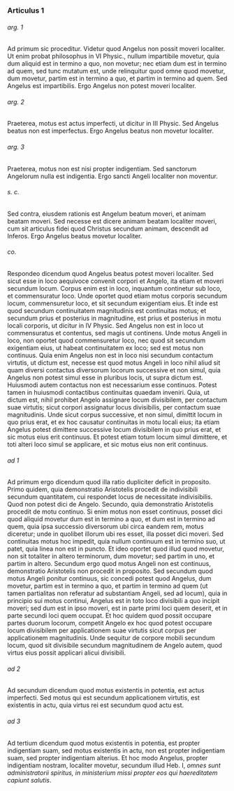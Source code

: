 ### Articulus 1

###### arg. 1
Ad primum sic proceditur. Videtur quod Angelus non possit moveri localiter. Ut enim probat philosophus in VI Physic., nullum impartibile movetur, quia dum aliquid est in termino a quo, non movetur; nec etiam dum est in termino ad quem, sed tunc mutatum est, unde relinquitur quod omne quod movetur, dum movetur, partim est in termino a quo, et partim in termino ad quem. Sed Angelus est impartibilis. Ergo Angelus non potest moveri localiter.

###### arg. 2
Praeterea, motus est actus imperfecti, ut dicitur in III Physic. Sed Angelus beatus non est imperfectus. Ergo Angelus beatus non movetur localiter.

###### arg. 3
Praeterea, motus non est nisi propter indigentiam. Sed sanctorum Angelorum nulla est indigentia. Ergo sancti Angeli localiter non moventur.

###### s. c.
Sed contra, eiusdem rationis est Angelum beatum moveri, et animam beatam moveri. Sed necesse est dicere animam beatam localiter moveri, cum sit articulus fidei quod Christus secundum animam, descendit ad Inferos. Ergo Angelus beatus movetur localiter.

###### co.
Respondeo dicendum quod Angelus beatus potest moveri localiter. Sed sicut esse in loco aequivoce convenit corpori et Angelo, ita etiam et moveri secundum locum. Corpus enim est in loco, inquantum continetur sub loco, et commensuratur loco. Unde oportet quod etiam motus corporis secundum locum, commensuretur loco, et sit secundum exigentiam eius. Et inde est quod secundum continuitatem magnitudinis est continuitas motus; et secundum prius et posterius in magnitudine, est prius et posterius in motu locali corporis, ut dicitur in IV Physic. Sed Angelus non est in loco ut commensuratus et contentus, sed magis ut continens. Unde motus Angeli in loco, non oportet quod commensuretur loco, nec quod sit secundum exigentiam eius, ut habeat continuitatem ex loco; sed est motus non continuus. Quia enim Angelus non est in loco nisi secundum contactum virtutis, ut dictum est, necesse est quod motus Angeli in loco nihil aliud sit quam diversi contactus diversorum locorum successive et non simul, quia Angelus non potest simul esse in pluribus locis, ut supra dictum est. Huiusmodi autem contactus non est necessarium esse continuos. Potest tamen in huiusmodi contactibus continuitas quaedam inveniri. Quia, ut dictum est, nihil prohibet Angelo assignare locum divisibilem, per contactum suae virtutis; sicut corpori assignatur locus divisibilis, per contactum suae magnitudinis. Unde sicut corpus successive, et non simul, dimittit locum in quo prius erat, et ex hoc causatur continuitas in motu locali eius; ita etiam Angelus potest dimittere successive locum divisibilem in quo prius erat, et sic motus eius erit continuus. Et potest etiam totum locum simul dimittere, et toti alteri loco simul se applicare, et sic motus eius non erit continuus.

###### ad 1
Ad primum ergo dicendum quod illa ratio dupliciter deficit in proposito. Primo quidem, quia demonstratio Aristotelis procedit de indivisibili secundum quantitatem, cui respondet locus de necessitate indivisibilis. Quod non potest dici de Angelo. Secundo, quia demonstratio Aristotelis procedit de motu continuo. Si enim motus non esset continuus, posset dici quod aliquid movetur dum est in termino a quo, et dum est in termino ad quem, quia ipsa successio diversorum ubi circa eandem rem, motus diceretur; unde in quolibet illorum ubi res esset, illa posset dici moveri. Sed continuitas motus hoc impedit, quia nullum continuum est in termino suo, ut patet, quia linea non est in puncto. Et ideo oportet quod illud quod movetur, non sit totaliter in altero terminorum, dum movetur; sed partim in uno, et partim in altero. Secundum ergo quod motus Angeli non est continuus, demonstratio Aristotelis non procedit in proposito. Sed secundum quod motus Angeli ponitur continuus, sic concedi potest quod Angelus, dum movetur, partim est in termino a quo, et partim in termino ad quem (ut tamen partialitas non referatur ad substantiam Angeli, sed ad locum), quia in principio sui motus continui, Angelus est in toto loco divisibili a quo incipit moveri; sed dum est in ipso moveri, est in parte primi loci quem deserit, et in parte secundi loci quem occupat. Et hoc quidem quod possit occupare partes duorum locorum, competit Angelo ex hoc quod potest occupare locum divisibilem per applicationem suae virtutis sicut corpus per applicationem magnitudinis. Unde sequitur de corpore mobili secundum locum, quod sit divisibile secundum magnitudinem de Angelo autem, quod virtus eius possit applicari alicui divisibili.

###### ad 2
Ad secundum dicendum quod motus existentis in potentia, est actus imperfecti. Sed motus qui est secundum applicationem virtutis, est existentis in actu, quia virtus rei est secundum quod actu est.

###### ad 3
Ad tertium dicendum quod motus existentis in potentia, est propter indigentiam suam, sed motus existentis in actu, non est propter indigentiam suam, sed propter indigentiam alterius. Et hoc modo Angelus, propter indigentiam nostram, localiter movetur, secundum illud Heb. I, *omnes sunt administratorii spiritus, in ministerium missi propter eos qui haereditatem capiunt salutis*.

